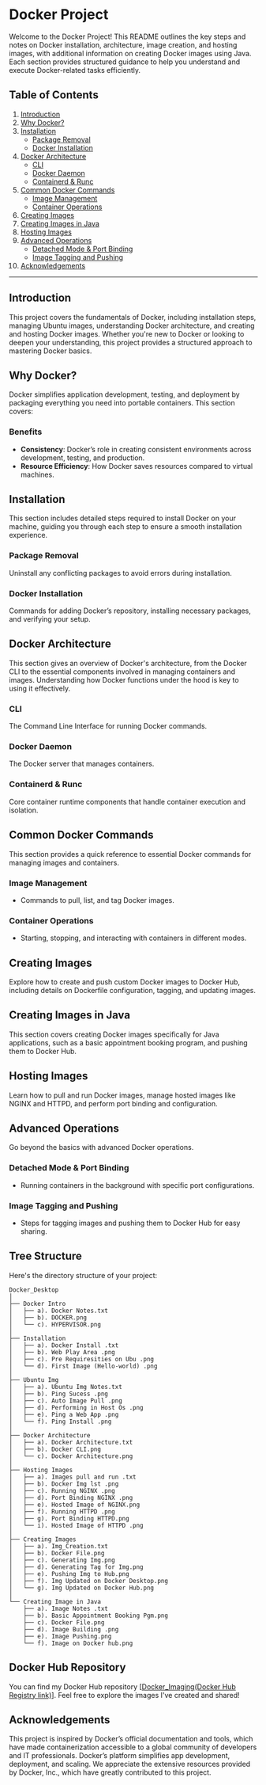 # Docker Project

Welcome to the Docker Project! This README outlines the key steps and notes on Docker installation, architecture, image creation, and hosting images, with additional information on creating Docker images using Java. Each section provides structured guidance to help you understand and execute Docker-related tasks efficiently.

## Table of Contents
1. [Introduction](#introduction)
2. [Why Docker?](#why-docker)
3. [Installation](#installation)
   - [Package Removal](#package-removal)
   - [Docker Installation](#docker-installation)
4. [Docker Architecture](#docker-architecture)
   - [CLI](#cli)
   - [Docker Daemon](#docker-daemon)
   - [Containerd & Runc](#containerd--runc)
5. [Common Docker Commands](#common-docker-commands)
   - [Image Management](#image-management)
   - [Container Operations](#container-operations)
6. [Creating Images](#creating-images)
7. [Creating Images in Java](#creating-images-in-java)
8. [Hosting Images](#hosting-images)
9. [Advanced Operations](#advanced-operations)
   - [Detached Mode & Port Binding](#detached-mode--port-binding)
   - [Image Tagging and Pushing](#image-tagging-and-pushing)
10. [Acknowledgements](#acknowledgements)

---

## Introduction
This project covers the fundamentals of Docker, including installation steps, managing Ubuntu images, understanding Docker architecture, and creating and hosting Docker images. Whether you're new to Docker or looking to deepen your understanding, this project provides a structured approach to mastering Docker basics.

## Why Docker?
Docker simplifies application development, testing, and deployment by packaging everything you need into portable containers. This section covers:

### Benefits
- **Consistency**: Docker’s role in creating consistent environments across development, testing, and production.
- **Resource Efficiency**: How Docker saves resources compared to virtual machines.

## Installation
This section includes detailed steps required to install Docker on your machine, guiding you through each step to ensure a smooth installation experience.

### Package Removal
Uninstall any conflicting packages to avoid errors during installation.

### Docker Installation
Commands for adding Docker’s repository, installing necessary packages, and verifying your setup.

## Docker Architecture
This section gives an overview of Docker's architecture, from the Docker CLI to the essential components involved in managing containers and images. Understanding how Docker functions under the hood is key to using it effectively.

### CLI
The Command Line Interface for running Docker commands.

### Docker Daemon
The Docker server that manages containers.

### Containerd & Runc
Core container runtime components that handle container execution and isolation.

## Common Docker Commands
This section provides a quick reference to essential Docker commands for managing images and containers.

### Image Management
- Commands to pull, list, and tag Docker images.

### Container Operations
- Starting, stopping, and interacting with containers in different modes.

## Creating Images
Explore how to create and push custom Docker images to Docker Hub, including details on Dockerfile configuration, tagging, and updating images.

## Creating Images in Java
This section covers creating Docker images specifically for Java applications, such as a basic appointment booking program, and pushing them to Docker Hub.

## Hosting Images
Learn how to pull and run Docker images, manage hosted images like NGINX and HTTPD, and perform port binding and configuration.

## Advanced Operations
Go beyond the basics with advanced Docker operations.

### Detached Mode & Port Binding
- Running containers in the background with specific port configurations.

### Image Tagging and Pushing
- Steps for tagging images and pushing them to Docker Hub for easy sharing.

## Tree Structure
Here's the directory structure of your project:

```plaintext
Docker_Desktop
│
├── Docker Intro
│   ├── a). Docker Notes.txt
│   ├── b). DOCKER.png
│   └── c). HYPERVISOR.png
│
├── Installation
│   ├── a). Docker Install .txt
│   ├── b). Web Play Area .png
│   ├── c). Pre Requiresities on Ubu .png
│   └── d). First Image (Hello-world) .png
│
├── Ubuntu Img
│   ├── a). Ubuntu Img Notes.txt
│   ├── b). Ping Sucess .png
│   ├── c). Auto Image Pull .png
│   ├── d). Performing in Host Os .png
│   ├── e). Ping a Web App .png
│   └── f). Ping Install .png
│
├── Docker Architecture
│   ├── a). Docker Architecture.txt
│   ├── b). Docker CLI.png
│   └── c). Docker Architecture.png
│
├── Hosting Images
│   ├── a). Images pull and run .txt
│   ├── b). Docker Img lst .png
│   ├── c). Running NGINX .png
│   ├── d). Port Binding NGINX .png
│   ├── e). Hosted Image of NGINX.png
│   ├── f). Running HTTPD .png
│   ├── g). Port Binding HTTPD.png
│   └── i). Hosted Image of HTTPD .png
│
├── Creating Images
│   ├── a). Img_Creation.txt
│   ├── b). Docker File.png
│   ├── c). Generating Img.png
│   ├── d). Generating Tag for Img.png
│   ├── e). Pushing Img to Hub.png
│   ├── f). Img Updated on Docker Desktop.png
│   └── g). Img Updated on Docker Hub.png
│
└── Creating Image in Java
    ├── a). Image Notes .txt
    ├── b). Basic Appointment Booking Pgm.png
    ├── c). Docker File.png
    ├── d). Image Building .png
    ├── e). Image Pushing.png
    └── f). Image on Docker hub.png
```
## Docker Hub Repository
You can find my Docker Hub repository [[Docker_Imaging(Docker Hub Registry link)](https://hub.docker.com/repository/docker/rohi15/docker_imaging/general)]. Feel free to explore the images I've created and shared!

## Acknowledgements
This project is inspired by Docker’s official documentation and tools, which have made containerization accessible to a global community of developers and IT professionals. Docker’s platform simplifies app development, deployment, and scaling. We appreciate the extensive resources provided by Docker, Inc., which have greatly contributed to this project.